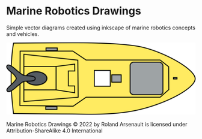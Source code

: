 # Marine Robotics Drawings

Simple vector diagrams created using inkscape of marine robotics concepts and vehicles.

![BEN top view](ben_top.svg)

Marine Robotics Drawings © 2022 by Roland Arsenault is licensed under Attribution-ShareAlike 4.0 International
